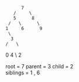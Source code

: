           7
       /     \
       5      8
     /   \      \
    1     6      9
     \
      3
    /   \
   0     4
    \ 
     2
     
root = 7
parent = 3
child = 2  
siblings = 1 , 6     
